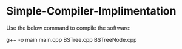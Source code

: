 # Simple-Compiler-Implimentation

Use the below command to compile the software:

g++ -o main main.cpp BSTree.cpp BSTreeNode.cpp
